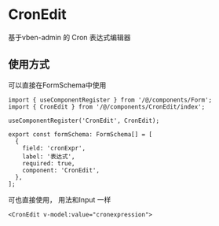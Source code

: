 # CronEdit
基于vben-admin 的 Cron 表达式编辑器

## 使用方式
可以直接在FormSchema中使用
```tsx
import { useComponentRegister } from '/@/components/Form';
import { CronEdit } from '/@/components/CronEdit/index';

useComponentRegister('CronEdit', CronEdit);

export const formSchema: FormSchema[] = [
  {
    field: 'cronExpr',
    label: '表达式',
    required: true,
    component: 'CronEdit',
  },
];
```
可也直接使用， 用法和Input 一样
```
<CronEdit v-model:value="cronexpression">
```
